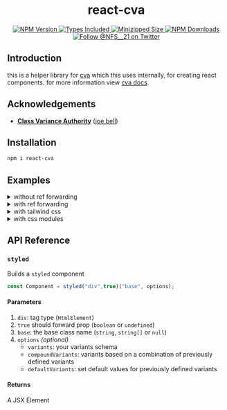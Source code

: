 <h1 align="center">react-cva</h1>

<p align="center">
  <a href="https://www.npmjs.com/package/react-cva">
    <img alt="NPM Version" src="https://badgen.net/npm/v/react-cva" />
  </a>
  <a href="https://www.npmjs.com/package/react-cva">
    <img alt="Types Included" src="https://badgen.net/npm/types/react-cva" />
  </a>
  <a href="https://bundlephobia.com/result?p=react-cva">
    <img alt="Minizipped Size" src="https://img.shields.io/bundlephobia/minzip/react-cva" />
  </a>
  <a href="https://www.npmjs.com/package/react-cva">
    <img alt="NPM Downloads" src="https://badgen.net/npm/dm/react-cva" />
  </a>
  <a href="https://twitter.com/NFS__21">
    <img alt="Follow @NFS__21 on Twitter" src="https://img.shields.io/twitter/follow/NFS__21.svg?style=social&label=Follow" />
  </a>
</p>

## Introduction

this is a helper library for [cva](https://github.com/joe-bell/cva#readme) which this uses internally, for creating react components.
for more information view [cva docs](https://github.com/joe-bell/cva#readme).

## Acknowledgements

- [**Class Variance Authority**](https://github.com/joe-bell/cva) ([joe bell](https://github.com/joe-bell))

## Installation

```sh
npm i react-cva
```

## Examples

<details>
    <summary>without ref forwarding</summary>

```tsx
import { styled } from "react-cva";

const Button = styled("button")("test", {
  variants: {
    margin: { 0: "m-0", 2: "m-2", 4: "m-4", 8: "m-8" },
    padding: { 0: "p-0", 2: "p-2", 4: "p-4", 8: "p-8" },
  },
  defaultVariants: {
    margin: 0,
    padding: 0,
  },
});

const Render = () => {
  return (
    <div>
      <Button>test</Button>
    </div>
  );
};

```

</details>


<details>
    <summary>with ref forwarding</summary>

```tsx
import { styled } from "react-cva";
import { useRef } from "react";

const Button = styled("button", true)("test", {
  variants: {
    margin: { 0: "m-0", 2: "m-2", 4: "m-4", 8: "m-8" },
    padding: { 0: "p-0", 2: "p-2", 4: "p-4", 8: "p-8" },
  },
  defaultVariants: {
    margin: 0,
    padding: 0,
  },
});

const Render = () => {
  const ref = useRef<HTMLButtonElement | null>(null);

  return (
    <div>
      <Button ref={ref}>test</Button>
    </div>
  );
};

```

</details>

<details>
    <summary>with tailwind css</summary>

```tsx
import { styled } from "react-cva";

const Button = styled("button", true)("button", {
  variants: {
    intent: {
      primary: [
        "bg-blue-500",
        "text-white",
        "border-transparent",
        "hover:bg-blue-600",
      ],
      secondary: [
        "bg-white",
        "text-gray-800",
        "border-gray-400",
        "hover:bg-gray-100",
      ],
    },
    size: {
      small: ["text-sm", "py-1", "px-2"],
      medium: ["text-base", "py-2", "px-4"],
    },
  },
  compoundVariants: [{ intent: "primary", size: "medium", class: "uppercase" }],
  defaultVariants: {
    intent: "primary",
    size: "medium",
  },
});

const Render = () => {
  return (
    <div>
      <Button intent="primary">test</Button>
    </div>
  );
};

```

</details>

<details>
    <summary>with css modules</summary>

```tsx
import { styled } from "react-cva";
import style from "./button.module.css";

const Button = styled("button", true)(style.base, {
  variants: {
    intent: {
      primary: style.primary,
      secondary: style.secondary,
    },
    size: {
      small: style.small,
      medium: style.medium,
    },
  },
  compoundVariants: [
    { intent: "primary", size: "medium", class: style.primaryMedium },
  ],
  defaultVariants: {
    intent: "primary",
    size: "medium",
  },
});

const Render = () => {
  return (
    <div>
      <Button>test</Button>
    </div>
  );
};

```

</details>

## API Reference

### `styled`

Builds a `styled` component

```ts
const Component = styled("div",true)("base", options);
```

#### Parameters

1. `div`: tag type (`HtmlElement`)
2. `true` should forward prop (`boolean` or `undefined`)
3. `base`: the base class name (`string`, `string[]` or `null`)
4. `options` _(optional)_
   - `variants`: your variants schema
   - `compoundVariants`: variants based on a combination of previously defined variants
   - `defaultVariants`: set default values for previously defined variants

#### Returns

A JSX Element